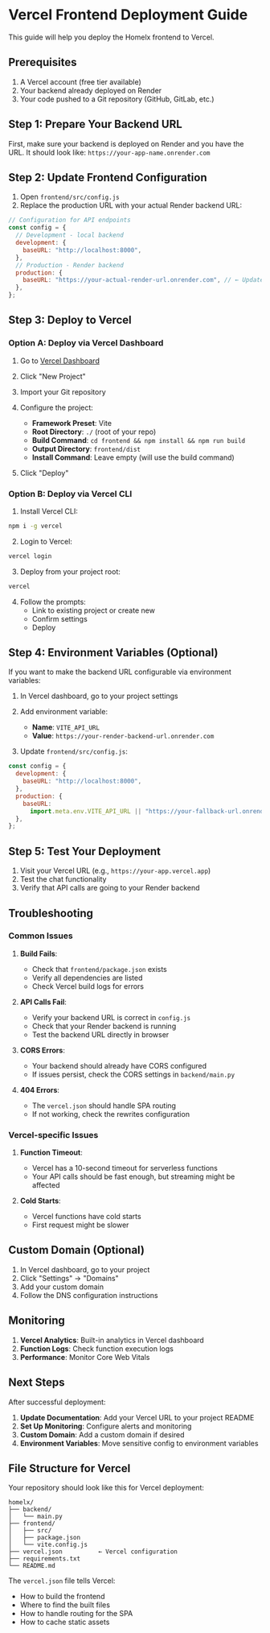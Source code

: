# Vercel Frontend Deployment Guide

This guide will help you deploy the Homelx frontend to Vercel.

## Prerequisites

1. A Vercel account (free tier available)
2. Your backend already deployed on Render
3. Your code pushed to a Git repository (GitHub, GitLab, etc.)

## Step 1: Prepare Your Backend URL

First, make sure your backend is deployed on Render and you have the URL. It should look like:
`https://your-app-name.onrender.com`

## Step 2: Update Frontend Configuration

1. Open `frontend/src/config.js`
2. Replace the production URL with your actual Render backend URL:

```javascript
// Configuration for API endpoints
const config = {
  // Development - local backend
  development: {
    baseURL: "http://localhost:8000",
  },
  // Production - Render backend
  production: {
    baseURL: "https://your-actual-render-url.onrender.com", // ← Update this
  },
};
```

## Step 3: Deploy to Vercel

### Option A: Deploy via Vercel Dashboard

1. Go to [Vercel Dashboard](https://vercel.com/dashboard)
2. Click "New Project"
3. Import your Git repository
4. Configure the project:

   - **Framework Preset**: Vite
   - **Root Directory**: `./` (root of your repo)
   - **Build Command**: `cd frontend && npm install && npm run build`
   - **Output Directory**: `frontend/dist`
   - **Install Command**: Leave empty (will use the build command)

5. Click "Deploy"

### Option B: Deploy via Vercel CLI

1. Install Vercel CLI:

```bash
npm i -g vercel
```

2. Login to Vercel:

```bash
vercel login
```

3. Deploy from your project root:

```bash
vercel
```

4. Follow the prompts:
   - Link to existing project or create new
   - Confirm settings
   - Deploy

## Step 4: Environment Variables (Optional)

If you want to make the backend URL configurable via environment variables:

1. In Vercel dashboard, go to your project settings
2. Add environment variable:

   - **Name**: `VITE_API_URL`
   - **Value**: `https://your-render-backend-url.onrender.com`

3. Update `frontend/src/config.js`:

```javascript
const config = {
  development: {
    baseURL: "http://localhost:8000",
  },
  production: {
    baseURL:
      import.meta.env.VITE_API_URL || "https://your-fallback-url.onrender.com",
  },
};
```

## Step 5: Test Your Deployment

1. Visit your Vercel URL (e.g., `https://your-app.vercel.app`)
2. Test the chat functionality
3. Verify that API calls are going to your Render backend

## Troubleshooting

### Common Issues

1. **Build Fails**:

   - Check that `frontend/package.json` exists
   - Verify all dependencies are listed
   - Check Vercel build logs for errors

2. **API Calls Fail**:

   - Verify your backend URL is correct in `config.js`
   - Check that your Render backend is running
   - Test the backend URL directly in browser

3. **CORS Errors**:

   - Your backend should already have CORS configured
   - If issues persist, check the CORS settings in `backend/main.py`

4. **404 Errors**:
   - The `vercel.json` should handle SPA routing
   - If not working, check the rewrites configuration

### Vercel-specific Issues

1. **Function Timeout**:

   - Vercel has a 10-second timeout for serverless functions
   - Your API calls should be fast enough, but streaming might be affected

2. **Cold Starts**:
   - Vercel functions have cold starts
   - First request might be slower

## Custom Domain (Optional)

1. In Vercel dashboard, go to your project
2. Click "Settings" → "Domains"
3. Add your custom domain
4. Follow the DNS configuration instructions

## Monitoring

1. **Vercel Analytics**: Built-in analytics in Vercel dashboard
2. **Function Logs**: Check function execution logs
3. **Performance**: Monitor Core Web Vitals

## Next Steps

After successful deployment:

1. **Update Documentation**: Add your Vercel URL to your project README
2. **Set Up Monitoring**: Configure alerts and monitoring
3. **Custom Domain**: Add a custom domain if desired
4. **Environment Variables**: Move sensitive config to environment variables

## File Structure for Vercel

Your repository should look like this for Vercel deployment:

```
homelx/
├── backend/
│   └── main.py
├── frontend/
│   ├── src/
│   ├── package.json
│   └── vite.config.js
├── vercel.json          ← Vercel configuration
├── requirements.txt
└── README.md
```

The `vercel.json` file tells Vercel:

- How to build the frontend
- Where to find the built files
- How to handle routing for the SPA
- How to cache static assets
